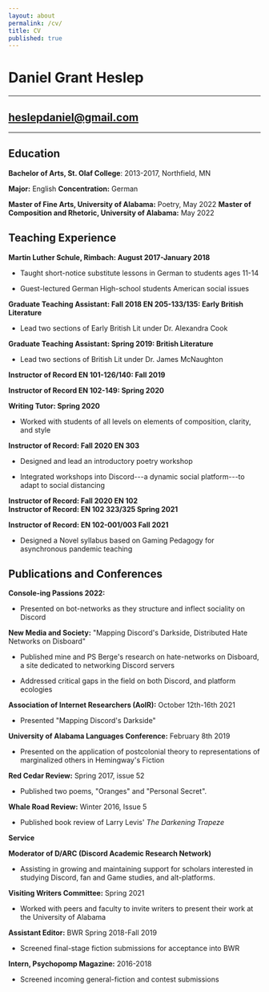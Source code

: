 ```yaml
---
layout: about
permalink: /cv/
title: CV
published: true
---
```


# Daniel Grant Heslep

  -----------------------------------------------------------------------

  <heslepdaniel@gmail.com>
  -----------------------------------------------------------------------

  -----------------------------------------------------------------------

## Education

**Bachelor of Arts, St. Olaf College**: 2013-2017, Northfield, MN

**Major:** English **Concentration:** German

**Master of Fine Arts, University of Alabama:** Poetry, May
2022
**Master of Composition and Rhetoric, University of Alabama:** 
May 2022

## Teaching Experience

**Martin Luther Schule, Rimbach: August 2017-January 2018**

-   Taught short-notice substitute lessons in German to students ages
    11-14

-   Guest-lectured German High-school students American social issues

**Graduate Teaching Assistant: Fall 2018 EN 205-133/135: Early British
Literature**

-   Lead two sections of Early British Lit under Dr. Alexandra Cook

**Graduate Teaching Assistant: Spring 2019: British
Literature**

-   Lead two sections of British Lit under Dr. James McNaughton

**Instructor of Record EN 101-126/140: Fall 2019**

**Instructor of Record EN 102-149: Spring 2020**

**Writing Tutor: Spring 2020**

-   Worked with students of all levels on elements of composition,
    clarity, and style

**Instructor of Record: Fall 2020 EN 303**

-   Designed and lead an introductory poetry workshop

-   Integrated workshops into Discord---a dynamic social platform---to
    adapt to social distancing

**Instructor of Record: Fall 2020 EN 102\
Instructor of Record: EN 102 323/325 Spring 2021**

**Instructor of Record: EN 102-001/003 Fall 2021**

-   Designed a Novel syllabus based on Gaming Pedagogy for asynchronous pandemic teaching

## Publications and Conferences

**Console-ing Passions 2022:**

-   Presented on bot-networks as they structure and inflect sociality on
    Discord

**New Media and Society:** "Mapping Discord's Darkside, Distributed Hate
Networks on Disboard"

-   Published mine and PS Berge's research on hate-networks on Disboard,
    a site dedicated to networking Discord servers

-   Addressed critical gaps in the field on both Discord, and platform
    ecologies

**Association of Internet Researchers (AoIR):** October 12th-16th
2021

-   Presented "Mapping Discord's Darkside"

**University of Alabama Languages Conference:** February 8th 2019

-   Presented on the application of postcolonial theory to
    representations of marginalized others in Hemingway's Fiction

**Red Cedar Review:** Spring 2017, issue 52

-   Published two poems, "Oranges" and "Personal Secret".

**Whale Road Review:** Winter 2016, Issue 5

-   Published book review of Larry Levis' *The Darkening Trapeze*

**Service**

**Moderator of D/ARC (Discord Academic Research Network)**

-  Assisting in growing and maintaining support for scholars interested in studying Discord, fan and Game studies, and alt-platforms.

**Visiting Writers Committee:** Spring 2021

-   Worked with peers and faculty to invite writers to present their
    work at the University of Alabama

**Assistant Editor:** BWR Spring 2018-Fall 2019

-   Screened final-stage fiction submissions for acceptance into BWR

**Intern, Psychopomp Magazine:** 2016-2018

-   Screened incoming general-fiction and contest submissions
